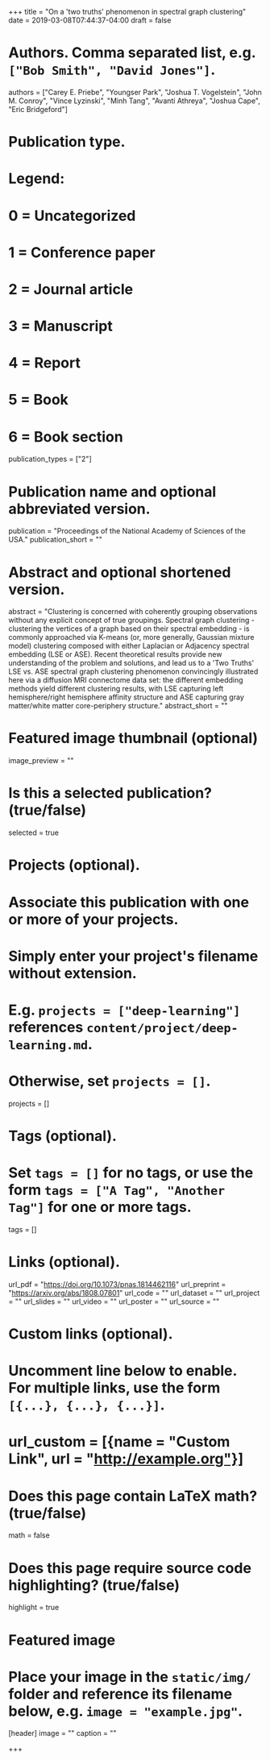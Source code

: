 +++
title = "On a 'two truths' phenomenon in spectral graph clustering"
date = 2019-03-08T07:44:37-04:00
draft = false

# Authors. Comma separated list, e.g. `["Bob Smith", "David Jones"]`.
authors = ["Carey E. Priebe", "Youngser Park", "Joshua T. Vogelstein", "John M. Conroy", "Vince Lyzinski", "Minh Tang", "Avanti Athreya", "Joshua Cape", "Eric Bridgeford"]

# Publication type.
# Legend:
# 0 = Uncategorized
# 1 = Conference paper
# 2 = Journal article
# 3 = Manuscript
# 4 = Report
# 5 = Book
# 6 = Book section
publication_types = ["2"]

# Publication name and optional abbreviated version.
publication = "Proceedings of the National Academy of Sciences of the USA."
publication_short = ""

# Abstract and optional shortened version.
abstract = "Clustering is concerned with coherently grouping observations without any explicit concept of true groupings. Spectral graph clustering - clustering the vertices of a graph based on their spectral embedding - is commonly approached via K-means (or, more generally, Gaussian mixture model) clustering composed with either Laplacian or Adjacency spectral embedding (LSE or ASE). Recent theoretical results provide new understanding of the problem and solutions, and lead us to a 'Two Truths' LSE vs. ASE spectral graph clustering phenomenon convincingly illustrated here via a diffusion MRI connectome data set: the different embedding methods yield different clustering results, with LSE capturing left hemisphere/right hemisphere affinity structure and ASE capturing gray matter/white matter core-periphery structure."
abstract_short = ""

# Featured image thumbnail (optional)
image_preview = ""

# Is this a selected publication? (true/false)
selected = true

# Projects (optional).
#   Associate this publication with one or more of your projects.
#   Simply enter your project's filename without extension.
#   E.g. `projects = ["deep-learning"]` references `content/project/deep-learning.md`.
#   Otherwise, set `projects = []`.
projects = []

# Tags (optional).
#   Set `tags = []` for no tags, or use the form `tags = ["A Tag", "Another Tag"]` for one or more tags.
tags = []

# Links (optional).
url_pdf = "https://doi.org/10.1073/pnas.1814462116"
url_preprint = "https://arxiv.org/abs/1808.07801"
url_code = ""
url_dataset = ""
url_project = ""
url_slides = ""
url_video = ""
url_poster = ""
url_source = ""

# Custom links (optional).
#   Uncomment line below to enable. For multiple links, use the form `[{...}, {...}, {...}]`.
# url_custom = [{name = "Custom Link", url = "http://example.org"}]

# Does this page contain LaTeX math? (true/false)
math = false

# Does this page require source code highlighting? (true/false)
highlight = true

# Featured image
# Place your image in the `static/img/` folder and reference its filename below, e.g. `image = "example.jpg"`.
[header]
image = ""
caption = ""

+++
